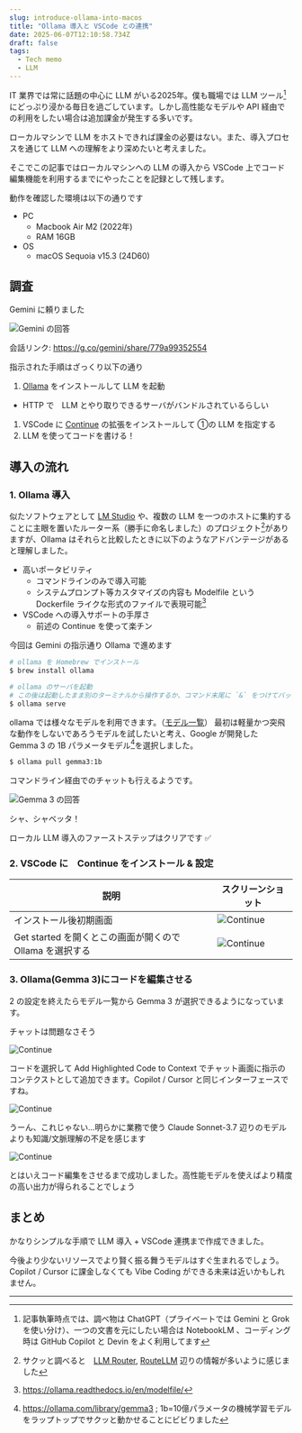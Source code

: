 ```yaml
---
slug: introduce-ollama-into-macos
title: "Ollama 導入と VSCode との連携"
date: 2025-06-07T12:10:58.734Z 
draft: false
tags:
  - Tech memo
  - LLM
---
```


IT 業界では常に話題の中心に LLM がいる2025年。僕も職場では LLM ツール[^1]にどっぷり浸かる毎日を過ごしています。しかし高性能なモデルや API 経由での利用をしたい場合は追加課金が発生する多いです。

ローカルマシンで LLM をホストできれば課金の必要はない。また、導入プロセスを通じて LLM への理解をより深めたいと考えました。

そこでこの記事ではローカルマシンへの LLM の導入から VSCode 上でコード編集機能を利用するまでにやったことを記録として残します。

動作を確認した環境は以下の通りです

- PC
  - Macbook Air M2 (2022年)
  - RAM 16GB
- OS
  - macOS Sequoia v15.3 (24D60)

## 調査

Gemini に頼りました

![Gemini の回答](/introduce-ollama-into-macos_01.png)

会話リンク: https://g.co/gemini/share/779a99352554

指示された手順はざっくり以下の通り

1. [Ollama](http://ollama.com/) をインストールして LLM を起動
  - HTTP で　LLM とやり取りできるサーバがバンドルされているらしい
1. VSCode に [Continue](https://www.continue.dev/) の拡張をインストールして ①の LLM を指定する
1. LLM を使ってコードを書ける！

## 導入の流れ

### 1. Ollama 導入

似たソフトウェアとして [LM Studio](https://lmstudio.ai/) や、複数の LLM を一つのホストに集約することに主眼を置いたルーター系（勝手に命名しました）のプロジェクト[^2]がありますが、Ollama はそれらと比較したときに以下のようなアドバンテージがあると理解しました。

- 高いポータビリティ
  - コマンドラインのみで導入可能
  - システムプロンプト等カスタマイズの内容も Modelfile という Dockerfile ライクな形式のファイルで表現可能[^3]
- VSCode への導入サポートの手厚さ
  - 前述の Continue を使って楽チン

今回は Gemini の指示通り Ollama で進めます

```bash
# ollama を Homebrew でインストール
$ brew install ollama

# ollama のサーバを起動
# この後は起動したまま別のターミナルから操作するか、コマンド末尾に `&` をつけてバックグラウンドジョブとして動かすかはお好みで
$ ollama serve
```

ollama では様々なモデルを利用できます。（[モデル一覧](https://ollama.com/search)）
最初は軽量かつ突飛な動作をしないであろうモデルを試したいと考え、Google が開発した　Gemma 3 の 1B パラメータモデル[^4]を選択しました。


```bash
$ ollama pull gemma3:1b
```

コマンドライン経由でのチャットも行えるようです。


![Gemma 3 の回答](/introduce-ollama-into-macos_02.png)

シャ、シャベッタ！

ローカル LLM 導入のファーストステップはクリアです ✅ 

### 2. VSCode に　Continue をインストール & 設定

| 説明 | スクリーンショット |
| --- | --- |
|  インストール後初期画面 | ![Continue](/introduce-ollama-into-macos_03.png) |
| Get started を開くとこの画面が開くので Ollama を選択する | ![Continue](/introduce-ollama-into-macos_04.png) |

### 3. Ollama(Gemma 3)にコードを編集させる

2 の設定を終えたらモデル一覧から Gemma 3 が選択できるようになっています。

チャットは問題なさそう

![Continue](/introduce-ollama-into-macos_05.png)


コードを選択して Add Highlighted Code to Context でチャット画面に指示のコンテクストとして追加できます。Copilot / Cursor と同じインターフェースですね。

![Continue](/introduce-ollama-into-macos_06.png)


うーん、これじゃない...明らかに業務で使う Claude Sonnet-3.7 辺りのモデルよりも知識/文脈理解の不足を感じます

![Continue](/introduce-ollama-into-macos_07.png)

とはいえコード編集をさせるまで成功しました。高性能モデルを使えばより精度の高い出力が得られることでしょう

## まとめ

かなりシンプルな手順で LLM 導入 + VSCode 連携まで作成できました。

今後より少ないリソースでより賢く振る舞うモデルはすぐ生まれるでしょう。 Copilot / Cursor に課金しなくても Vibe Coding ができる未来は近いかもしれません。

----

[^1]: 記事執筆時点では、調べ物は ChatGPT（プライベートでは Gemini と Grok を使い分け）、一つの文書を元にしたい場合は NotebookLM 、コーディング時は GitHub Copilot と Devin をよく利用してます
[^2]: サクッと調べると　[LLM Router](https://github.com/kcolemangt/llm-router), [RouteLLM](https://github.com/lm-sys/RouteLLM) 辺りの情報が多いように感じました
[^3]: https://ollama.readthedocs.io/en/modelfile/
[^4]: https://ollama.com/library/gemma3 ; 1b=10億パラメータの機械学習モデルをラップトップでサクッと動かせることにビビりました
